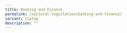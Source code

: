 ```yaml
---
title: Banking and Finance
permalink: /sectoral-legislation/banking-and-finance/
variant: tiptap
description: ""
---
```


